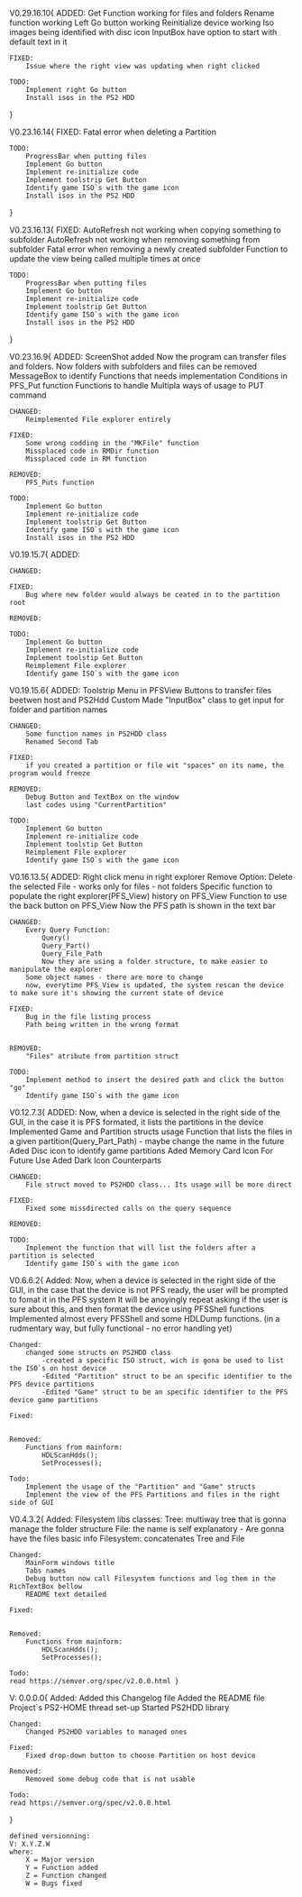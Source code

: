 V0.29.16.10{
	ADDED:
		Get Function working for files and folders
		Rename function working
		Left Go button working
		Reinitialize device working
		Iso images being identified with disc icon
		InputBox have option to start with default text in it

	FIXED:
		Issue where the right view was updating when right clicked

	TODO:
		Implement right Go button
		Install isos in the PS2 HDD
}

V0.23.16.14{
	FIXED:
		Fatal error when deleting a Partition

	TODO:
		ProgressBar when putting files
		Implement Go button
		Implement re-initialize code
		Implement toolstrip Get Button
		Identify game ISO`s with the game icon
		Install isos in the PS2 HDD
}

V0.23.16.13{
	FIXED:
		AutoRefresh not working when copying something to subfolder
		AutoRefresh not working when removing something from subfolder
		Fatal error when removing a newly created subfolder
		Function to update the view being called multiple times at once

	TODO:
		ProgressBar when putting files
		Implement Go button
		Implement re-initialize code
		Implement toolstrip Get Button
		Identify game ISO`s with the game icon
		Install isos in the PS2 HDD
}

V0.23.16.9{
	ADDED:
		ScreenShot added
		Now the program can transfer files and folders.
		Now folders with subfolders and files can be removed
		MessageBox to identify Functions that needs implementation
		Conditions in PFS_Put function
		Functions to handle Multipla ways of usage to PUT command

	CHANGED:
		Reimplemented File explorer entirely

	FIXED:
		Some wrong codding in the "MKFile" function
		Missplaced code in RMDir function
		Missplaced code in RM function

	REMOVED:
		PFS_Puts function

	TODO:
		Implement Go button
		Implement re-initialize code
		Implement toolstrip Get Button
		Identify game ISO`s with the game icon
		Install isos in the PS2 HDD

V0.19.15.7{
	ADDED:

	CHANGED:

	FIXED:
		Bug where new folder would always be ceated in to the partition root

	REMOVED:

	TODO:
		Implement Go button
		Implement re-initialize code
		Implement toolstip Get Button
		Reimplement File explorer
		Identify game ISO`s with the game icon

V0.19.15.6{
	ADDED:
		Toolstrip Menu in PFSView
		Buttons to transfer files beetwen host and PS2Hdd
		Custom Made "InputBox" class to get input for folder and partition names

	CHANGED:
		Some function names in PS2HDD class
		Renamed Second Tab

	FIXED:
		if you created a partition or file wit "spaces" on its name, the program would freeze

	REMOVED:
		Debug Button and TextBox on the window
		last codes using "CurrentPartition"

	TODO:
		Implement Go button
		Implement re-initialize code
		Implement toolstip Get Button
		Reimplement File explorer
		Identify game ISO`s with the game icon

V0.16.13.5{
	ADDED:
		Right click menu in right explorer
			Remove Option: Delete the selected File - works only for files - not folders
		Specific function to populate the right explorer(PFS_View)
		history on PFS_View
		Function to use the back button on PFS_View
		Now the PFS path is shown in the text bar

	CHANGED:
		Every Query Function:
			Query()
			Query_Part()
			Query_File_Path
			Now they are using a folder structure, to make easier to manipulate the explorer
		Some object names - there are more to change
		now, everytime PFS_View is updated, the system rescan the device to make sure it's showing the current state of device

	FIXED:
		Bug in the file listing process
		Path being written in the wrong format


	REMOVED:
		"Files" atribute from partition struct

	TODO:
		Implement method to insert the desired path and click the button "go"
		Identify game ISO`s with the game icon


V0.12.7.3{
	ADDED:
		Now, when a device is selected in the right side of the GUI, in the case it is PFS formated, it lists the partitions in the device
		Implemented Game and Partition structs usage
		Function that lists the files in a given partition(Query_Part_Path) - maybe change the name in the future
		Aded Disc icon to identify game partitions
		Aded Memory Card Icon For Future Use
		Aded Dark Icon Counterparts

	CHANGED:
		File struct moved to PS2HDD class... Its usage will be more direct

	FIXED:
		Fixed some missdirected calls on the query sequence

	REMOVED:

	TODO:
		Implement the function that will list the folders after a partition is selected
		Identify game ISO`s with the game icon


V0.6.6.2{
	Added:
		Now, when a device is selected in the right side of the GUI, in the case that the device is not PFS ready, the user will be prompted to fomat it in the PFS system
			It will be anoyingly repeat asking if the user is sure about this, and then format the device using PFSShell functions
		Implemented almost every PFSShell and some HDLDump functions. (in a rudmentary way, but fully functional - no error handling yet)

	Changed:
		changed some structs on PS2HDD class
			-created a specific ISO struct, wich is gona be used to list the ISO`s on host device
			-Edited "Partition" struct to be an specific identifier to the PFS device partitions
			-Edited "Game" struct to be an specific identifier to the PFS device game partitions

	Fixed:
		

	Removed:
		Functions from mainform:		
			HDLScanHdds();
			SetProcesses();

	Todo:
		Implement the usage of the "Partition" and "Game" structs
		Implement the view of the PFS Partitions and files in the right side of GUI

V0.4.3.2{
	Added:
		Filesystem libs
			classes:
				Tree: multiway tree that is gonna manage the folder structure
				File: the name is self explanatory - Are gonna have the files basic info
				Filesystem: concatenates Tree and File
	
	Changed:
		MainForm windows title
		Tabs names
		Debug button now call Filesystem functions and log them in the RichTextBox bellow
		README text detailed

	Fixed:
		

	Removed:
		Functions from mainform:		
			HDLScanHdds();
			SetProcesses();

	Todo:
	read https://semver.org/spec/v2.0.0.html }

V: 0.0.0.0{
	Added:
		Added this Changelog file
		Added the README file
		Project`s PS2-HOME thread set-up
		Started PS2HDD library
	
	Changed:
		Changed PS2HDD variables to managed ones

	Fixed:
		Fixed drop-down button to choose Partition on host device

	Removed:
		Removed some debug code that is not usable

	Todo:
	read https://semver.org/spec/v2.0.0.html 
}

	defined versionning:
	V: X.Y.Z.W
	where:
		X = Major version
		Y = Function added
		Z = Function changed
		W = Bugs fixed
